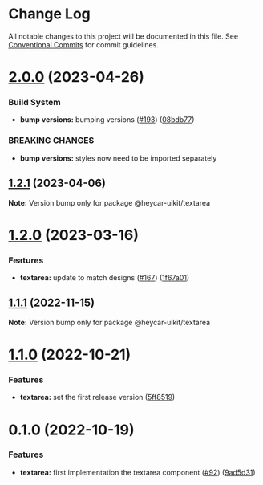# Change Log

All notable changes to this project will be documented in this file.
See [Conventional Commits](https://conventionalcommits.org) for commit guidelines.

# [2.0.0](https://github.com/hey-car/heycar-uikit/compare/@heycar-uikit/textarea@1.2.1...@heycar-uikit/textarea@2.0.0) (2023-04-26)


### Build System

* **bump versions:** bumping versions ([#193](https://github.com/hey-car/heycar-uikit/issues/193)) ([08bdb77](https://github.com/hey-car/heycar-uikit/commit/08bdb771e58c3bbecfd370bf3df8d3e2c7b490f2))


### BREAKING CHANGES

* **bump versions:** styles now need to be imported separately





## [1.2.1](https://github.com/hey-car/heycar-uikit/compare/@heycar-uikit/textarea@1.2.0...@heycar-uikit/textarea@1.2.1) (2023-04-06)

**Note:** Version bump only for package @heycar-uikit/textarea





# [1.2.0](https://github.com/hey-car/heycar-uikit/compare/@heycar-uikit/textarea@1.1.1...@heycar-uikit/textarea@1.2.0) (2023-03-16)


### Features

* **textarea:** update to match designs ([#167](https://github.com/hey-car/heycar-uikit/issues/167)) ([1f67a01](https://github.com/hey-car/heycar-uikit/commit/1f67a01a72df2c11ccddf9ab6d4b38b3389796fa))





## [1.1.1](https://github.com/hey-car/heycar-uikit/compare/@heycar-uikit/textarea@1.1.0...@heycar-uikit/textarea@1.1.1) (2022-11-15)

**Note:** Version bump only for package @heycar-uikit/textarea





# [1.1.0](https://github.com/hey-car/heycar-uikit/compare/@heycar-uikit/textarea@0.1.0...@heycar-uikit/textarea@1.1.0) (2022-10-21)


### Features

* **textarea:** set the first release version ([5ff8519](https://github.com/hey-car/heycar-uikit/commit/5ff851992f1ab33acda768c65b13b67c0f1e2ab1))





# 0.1.0 (2022-10-19)


### Features

* **textarea:** first implementation the textarea component ([#92](https://github.com/hey-car/heycar-uikit/issues/92)) ([9ad5d31](https://github.com/hey-car/heycar-uikit/commit/9ad5d31c0e5ad48b744e268137d259c4d4f13b48))
